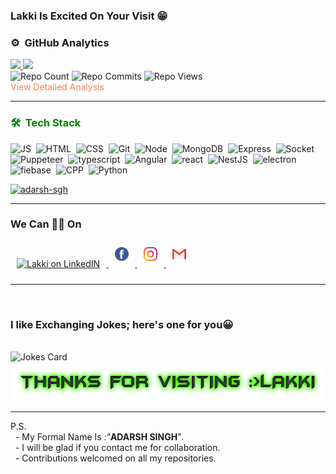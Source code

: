 ### Lakki Is **Excited On Your Visit** 😁

### ⚙️ &nbsp;GitHub Analytics
<a href="https://github.com/adarsh-sgh">
  <img height="180em" src="https://github-readme-stats.vercel.app/api?username=adarsh-sgh&theme=dracula&include_all_commits=true&count_private=true&show_icons=true" />
  <img height="180em" src="https://github-readme-stats.vercel.app/api/top-langs/?username=adarsh-sgh&theme=dracula&layout=compact&count_private=false" />
</a><br>
<div><img src="https://badges.pufler.dev/repos/adarsh-sgh" alt="Repo Count">&nbsp<img src="https://badges.pufler.dev/commits/yearly/adarsh-sgh" alt="Repo Commits">&nbsp<img src="https://badges.pufler.dev/visits/adarsh-sgh/adarsh-sgh" alt="Repo Views"></div>
<a href="https://profile-summary-for-github.com/user/adarsh-sgh" style="color: coral;text-decoration: none;">View Detailed Analysis</a>
<br>
<hr> 
<h3 style="color:green">🛠 &nbsp;Tech Stack</h3> 


 
 
 
 <!-- skillsStart --> 
![JS](https://img.shields.io/badge/JS-red?logo=JS&style=for-the-badge)&nbsp;
![HTML](https://img.shields.io/badge/HTML-red?logo=HTML&style=for-the-badge)&nbsp;
![CSS](https://img.shields.io/badge/CSS-red?logo=CSS&style=for-the-badge)&nbsp;
![Git](https://img.shields.io/badge/Git-red?logo=Git&style=for-the-badge)&nbsp;
![Node](https://img.shields.io/badge/Node-red?logo=Node&style=for-the-badge)&nbsp;
![MongoDB](https://img.shields.io/badge/MongoDB-red?logo=MongoDB&style=for-the-badge)&nbsp;
![Express](https://img.shields.io/badge/Express-red?logo=Express&style=for-the-badge)&nbsp;
![Socket](https://img.shields.io/badge/Socket-red?logo=Socket&style=for-the-badge)&nbsp;
![Puppeteer](https://img.shields.io/badge/Puppeteer-red?logo=Puppeteer&style=for-the-badge)&nbsp;
![typescript](https://img.shields.io/badge/typescript-red?logo=typescript&style=for-the-badge)&nbsp;
![Angular](https://img.shields.io/badge/Angular-red?logo=Angular&style=for-the-badge)&nbsp;
![react](https://img.shields.io/badge/react-red?logo=react&style=for-the-badge)&nbsp;
![NestJS](https://img.shields.io/badge/NestJS-red?logo=NestJS&style=for-the-badge)&nbsp;
![electron](https://img.shields.io/badge/electron-red?logo=electron&style=for-the-badge)&nbsp;
![fiebase](https://img.shields.io/badge/fiebase-red?logo=fiebase&style=for-the-badge)&nbsp;
![CPP](https://img.shields.io/badge/CPP-red?logo=CPP&style=for-the-badge)&nbsp;
![Python](https://img.shields.io/badge/Python-red?logo=Python&style=for-the-badge)&nbsp;

 <!-- skillsEnd --> 
 
 
 

<p ><a href="https://adarsh-sgh.github.io"> <img src="https://github-profile-trophy.vercel.app/?username=adarsh-sgh&theme=monokai" alt="adarsh-sgh" /></a></p>  
<hr> 

### We Can 🤝🏼 On  

<a href="https://www.linkedin.com/in/thakurLki/">
  <img alt="Lakki on LinkedIN" width="22px" style="margin: 10px;" src="https://raw.githubusercontent.com/peterthehan/peterthehan/master/assets/linkedin.svg" />
</a>
<a href="https://www.facebook.com/singh.adarsh.dev" target='_blank'>
  <img alt="Lakki on FB" width="22px" style="margin: 10px;" src="icons/facebook.svg" />
</a>
<a href="https://www.instagram.com/sgh.lakki/" target='_blank'>
  <img alt="Lakki on insta" width="22px" style="margin: 10px;" src="icons/instagram.svg" />
</a>
<a href="mailto:singh.adarsh.dev@gmail.com">
  <img alt="mail to lakki" width="22px" style="margin: 10px;" src="icons/gmail.svg" />
</a>
<hr> 
<br>
 <h3>I like Exchanging Jokes; here's one for you😀</h3><br>
<img src="https://readme-jokes.vercel.app/api" alt="Jokes Card" style="margin:0px" /><br>
<img alt="Thanks For Visit"  width='589px' height='62px' src='images/thanks.png'><br>
<hr> 
P.S. <br>
&nbsp - My Formal Name Is :<q><b>ADARSH SINGH</b></q>. <br>
&nbsp - I will be glad if you contact me for collaboration. <br>
&nbsp - Contributions welcomed on all my repositories.
            